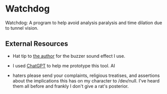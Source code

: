# Watchdog

Watchdog: A program to help avoid analysis paralysis and time dilation due to tunnel vision.

## External Resources

- Hat tip to [the author](https://pixabay.com/sound-effects/buzzer-or-wrong-answer-20582/) 
for the buzzer sound effect I use.

- I used [ChatGPT](https://chatgpt.com/) to help me prototype this tool. AI
- haters please send your complaints, religious treatises, and assertions about
the implications this has on my character to /dev/null. I've heard them all
before and frankly I don't give a rat's posterior.

